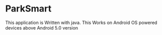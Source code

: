 # ParkSmart
This application is Written with java. 
This Works on Android OS powered devices above Android 5.0 version
